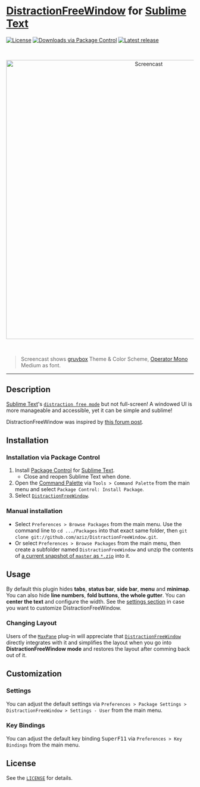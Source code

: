 # [DistractionFreeWindow](https://github.com/aziz/DistractionFreeWindow) for [Sublime Text](https://www.sublimetext.com)

[![License](https://img.shields.io/github/license/aziz/DistractionFreeWindow.svg?style=flat-square)](https://github.com/aziz/DistractionFreeWindow/blob/master/LICENSE)
[![Downloads via Package Control](https://img.shields.io/packagecontrol/dt/DistractionFreeWindow.svg?style=flat-square)](https://packagecontrol.io/packages/DistractionFreeWindow)
[![Latest release](https://img.shields.io/github/release/aziz/DistractionFreeWindow.svg?style=flat-square)](https://github.com/aziz/DistractionFreeWindow/releases/latest)

<br>

<p align="center">
  <img width="750" src="https://raw.githubusercontent.com/aziz/DistractionFreeWindow/master/docs/screencast.gif" alt="Screencast">
</p>

<br>

> Screencast shows [gruvbox](https://github.com/Briles/gruvbox) Theme & Color Scheme, [Operator Mono](http://www.typography.com/fonts/operator/overview) Medium as font.

---

## Description

[Sublime Text](https://www.sublimetext.com)'s [`distraction free mode`](https://www.sublimetext.com/docs/3/distraction_free.html) but not full-screen!
A windowed UI is more manageable and accessible, yet it can be simple and sublime!

DistractionFreeWindow was inspired by [this forum post](https://forum.sublimetext.com/t/non-fullscreen-distraction-free-mode/12343).

## Installation

### Installation via Package Control

1. Install [Package Control](https://packagecontrol.io/installation) for [Sublime Text](https://www.sublimetext.com).
   * Close and reopen Sublime Text when done.
2. Open the [Command Palette](http://docs.sublimetext.info/en/latest/extensibility/command_palette.html) via `Tools > Command Palette` from the main menu and select `Package Control: Install Package`.
3. Select [`DistractionFreeWindow`](https://packagecontrol.io/packages/DistractionFreeWindow).

### Manual installation

* Select `Preferences > Browse Packages` from the main menu. Use the command line to `cd .../Packages` into that exact same folder, then `git clone git://github.com/aziz/DistractionFreeWindow.git`.
* Or select `Preferences > Browse Packages` from the main menu, then create a subfolder named `DistractionFreeWindow` and unzip the contents of [a current snapshot of `master` as `*.zip`](https://github.com/aziz/DistractionFreeWindow/archive/master.zip) into it.

## Usage

By default this plugin hides **tabs**, **status bar**, **side bar**, **menu** and **minimap**.
You can also hide **line numbers**, **fold buttons**, **the whole gutter**.
You can **center the text** and configure the width.
See the [settings section](#settings) in case you want to customize DistractionFreeWindow.

### Changing Layout

Users of the [`MaxPane`](https://packagecontrol.io/packages/MaxPane) plug-in will appreciate that [`DistractionFreeWindow`](https://packagecontrol.io/packages/DistractionFreeWindow) directly integrates with it and simplifies the layout when you go into **DistractionFreeWindow mode** and restores the layout after comming back out of it.

## Customization

### Settings

You can adjust the default settings via `Preferences > Package Settings > DistractionFreeWindow > Settings - User` from the main menu.

### Key Bindings

You can adjust the default key binding <kbd>Super</kbd><kbd>F11</kbd> via `Preferences > Key Bindings` from the main menu.

## License

See the [`LICENSE`](LICENSE) for details.
